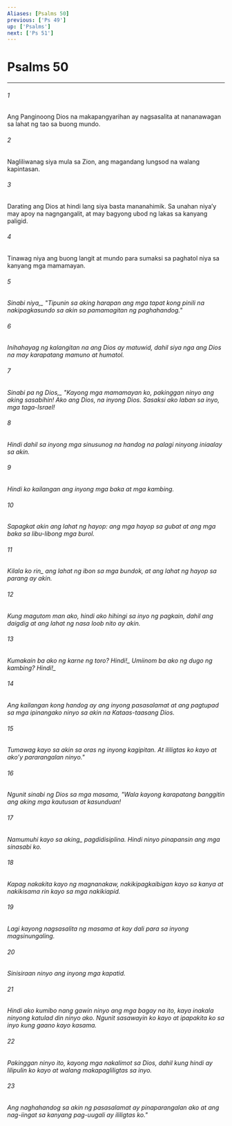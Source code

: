 ```yaml
---
Aliases: [Psalms 50]
previous: ['Ps 49']
up: ['Psalms']
next: ['Ps 51']
---
```

# Psalms 50

***






















###### 1 










Ang Panginoong Dios na makapangyarihan ay nagsasalita at nananawagan sa lahat ng tao sa buong mundo. 





















###### 2 










Nagliliwanag siya mula sa Zion, ang magandang lungsod na walang kapintasan. 





















###### 3 










Darating ang Dios at hindi lang siya basta mananahimik. Sa unahan niyaʼy may apoy na nagngangalit, at may bagyong ubod ng lakas sa kanyang paligid. 





















###### 4 










Tinawag niya ang buong langit at mundo para sumaksi sa paghatol niya sa kanyang mga mamamayan. 





















###### 5 










<i class="trans-change">Sinabi niya,_ "Tipunin sa aking harapan ang mga tapat kong pinili na nakipagkasundo sa akin sa pamamagitan ng paghahandog." 





















###### 6 










Inihahayag ng kalangitan na ang Dios ay matuwid, dahil siya nga ang Dios na may karapatang mamuno at humatol. 





















###### 7 










<i class="trans-change">Sinabi pa ng Dios,_ "Kayong mga mamamayan ko, pakinggan ninyo ang aking sasabihin! Ako ang Dios, na inyong Dios. Sasaksi ako laban sa inyo, mga taga-Israel! 





















###### 8 










Hindi dahil sa inyong mga sinusunog na handog na palagi ninyong iniaalay sa akin. 





















###### 9 










Hindi ko kailangan ang inyong mga baka at mga kambing. 





















###### 10 










Sapagkat akin ang lahat ng hayop: ang mga hayop sa gubat at ang mga baka sa libu-libong mga burol. 





















###### 11 










Kilala ko <i class="trans-change">rin_ ang lahat ng ibon sa mga bundok, at ang lahat ng hayop sa parang ay akin. 





















###### 12 










Kung magutom man ako, hindi ako hihingi sa inyo ng pagkain, dahil ang daigdig at ang lahat ng nasa loob nito ay akin. 





















###### 13 










Kumakain ba ako ng karne ng toro? <i class="trans-change">Hindi!_ Umiinom ba ako ng dugo ng kambing? <i class="trans-change">Hindi!_ 





















###### 14 










Ang kailangan kong handog ay ang inyong pasasalamat at ang pagtupad sa mga ipinangako ninyo sa akin na Kataas-taasang Dios. 





















###### 15 










Tumawag kayo sa akin sa oras ng inyong kagipitan. At ililigtas ko kayo at akoʼy pararangalan ninyo." 





















###### 16 










Ngunit sinabi ng Dios sa mga masama, "Wala kayong karapatang banggitin ang aking mga kautusan at kasunduan! 





















###### 17 










Namumuhi kayo sa <i class="trans-change">aking_ pagdidisiplina. Hindi ninyo pinapansin ang mga sinasabi ko. 





















###### 18 










Kapag nakakita kayo ng magnanakaw, nakikipagkaibigan kayo sa kanya at nakikisama rin kayo sa mga nakikiapid. 





















###### 19 










Lagi kayong nagsasalita ng masama at kay dali para sa inyong magsinungaling. 





















###### 20 










Sinisiraan ninyo ang inyong mga kapatid. 





















###### 21 










Hindi ako kumibo nang gawin ninyo ang mga bagay na ito, kaya inakala ninyong katulad din ninyo ako. Ngunit sasawayin ko kayo at ipapakita ko sa inyo kung gaano kayo kasama. 





















###### 22 










Pakinggan ninyo ito, kayong mga nakalimot sa Dios, dahil kung hindi ay lilipulin ko kayo at walang makapagliligtas sa inyo. 





















###### 23 










Ang naghahandog sa akin ng pasasalamat ay pinaparangalan ako at ang nag-iingat sa kanyang pag-uugali ay ililigtas ko."
